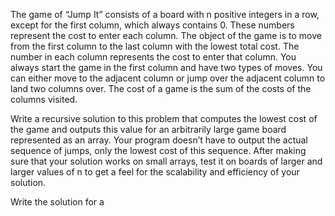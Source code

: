 The game of “Jump It” consists of a board with n positive integers in a row, except for the first column, which always contains 0. These numbers represent the cost to enter each column. The object of the game is to move from the first column to the last column with the lowest total cost. The number in each column represents the cost to enter that column. You always start the game in the first column and have two types of moves. You can either move to the adjacent column or jump over the adjacent column to land two columns over. The cost of a game is the  sum of the costs of the columns visited. 

Write a recursive solution to this problem that computes the lowest cost of the game and outputs this value for an arbitrarily large game board represented as an array. Your program doesn’t have to output the actual sequence of jumps, only the lowest cost of this sequence. After making sure that your solution works on small arrays, test it on boards of larger and larger values of n to get a feel for the scalability and efficiency of your solution.

Write the solution for a